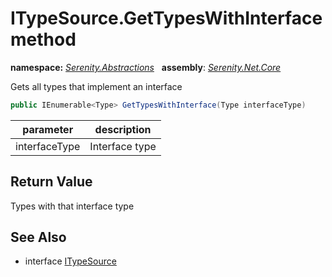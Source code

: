 # ITypeSource.GetTypesWithInterface method
**namespace:** *[Serenity.Abstractions](../../README.md#serenity.abstractions-namespace)*   **assembly**: *[Serenity.Net.Core](../../README.md)*

Gets all types that implement an interface

```csharp
public IEnumerable<Type> GetTypesWithInterface(Type interfaceType)
```

| parameter | description |
| --- | --- |
| interfaceType | Interface type |

## Return Value

Types with that interface type

## See Also

* interface [ITypeSource](../ITypeSource.md)